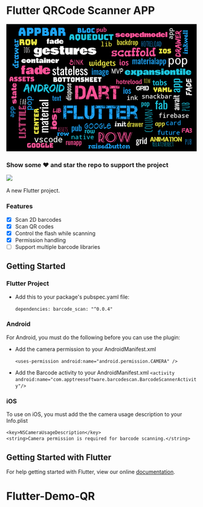 # Flutter QRCode Scanner APP

![Image](fa.png)

### Show some :heart: and star the repo to support the project

<img src="https://thumbs.gfycat.com/BountifulIdenticalBumblebee-size_restricted.gif">

A new Flutter project.

### Features

* [x] Scan 2D barcodes
* [x] Scan QR codes
* [x] Control the flash while scanning
* [x] Permission handling
* [ ] Support multiple barcode libraries

## Getting Started

### Flutter Project

* Add this to your package's pubspec.yaml file:

  `dependencies: barcode_scan: "^0.0.4"`

### Android

For Android, you must do the following before you can use the plugin:

* Add the camera permission to your AndroidManifest.xml

  `<uses-permission android:name="android.permission.CAMERA" />`

* Add the Barcode activity to your AndroidManifest.xml
  `<activity android:name="com.apptreesoftware.barcodescan.BarcodeScannerActivity"/>`

### iOS

To use on iOS, you must add the the camera usage description to your Info.plist

    <key>NSCameraUsageDescription</key>
    <string>Camera permission is required for barcode scanning.</string>

## Getting Started with Flutter

For help getting started with Flutter, view our online
[documentation](https://flutter.io/).
# Flutter-Demo-QR
